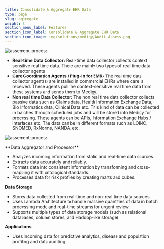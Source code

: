 ```yaml
---
title: Consolidate & Aggregate EHR Data
type: page
slug: aggregate
weight: 3
section_menu_label: Features
section_icon_label: Consolidate & Aggregate EHR Data
section_icon_image: img/solutions/medigy/Audit-Assess.png
---
```

 	
 
![assement-process](/img/solutions/medigy/Consolidate-Aggregate-EHR-Data.jpg#center)

 
 * **Real-time Data Collector:** Real-time data collector collects context sensitive real time data. There are mainly two types of real time data collector agents</li>
 * **Care Coordination Agents / Plug-in for EMR:** The real time data collector agent(s) are installed in commercial EHRs where care is received. These agents pull the context–sensitive real time data from these systems and sends them to Medigy.</li>
 * **Non real time Data Collector:** The non real time data collector collects passive data such as Claims data, Health Information Exchange Data, Bio Informatics data, Clinical Data etc. This kind of data can be collected in batches through scheduled jobs and will be stored into Medigy for processing. These agents can be APIs, Information Exchange Hubs / interfaces etc. The data can be in different formats such as LOINC, SNOMED, RxNorms, NANDA, etc. 
 

 ![assement-process](/img/solutions/medigy/Consolidate-Aggregate-EHR-Data1.jpg#center)

 <p>**Data Aggregator and Processor**</p>

  * Analyzes incoming information from static and real-time data sources. 
  * Extracts data accurately and reliably. 
  * Formats data into consistent information by transforming and cross-mapping it with ontological standards. 
  * Processes data for risk profiles by creating marts and cubes. 

 **Data Storage**

  * Stores data collected from real-time and non-real time data sources.
  * Uses Lambda Architecture to handle massive quantities of data in batch processing mode and real-time streams for urgent review.
  * Supports multiple types of data storage models (such as relational databases, column stores, and Hadoop-like storage) 

 **Applications**

   * Uses incoming data for predictive analytics, disease and population profiling and data auditing 
 



 
 